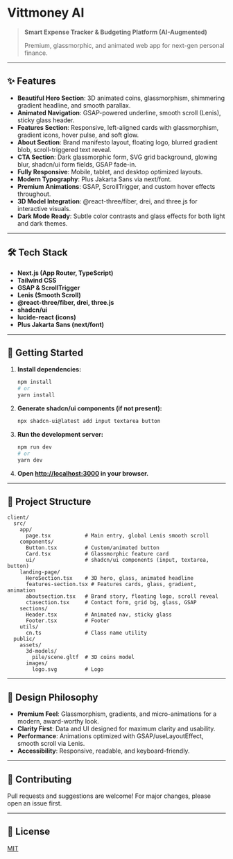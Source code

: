 # Vittmoney AI

> **Smart Expense Tracker & Budgeting Platform (AI-Augmented)**
>
> Premium, glassmorphic, and animated web app for next-gen personal finance.

---

## ✨ Features

- **Beautiful Hero Section**: 3D animated coins, glassmorphism, shimmering gradient headline, and smooth parallax.
- **Animated Navigation**: GSAP-powered underline, smooth scroll (Lenis), sticky glass header.
- **Features Section**: Responsive, left-aligned cards with glassmorphism, gradient icons, hover pulse, and soft glow.
- **About Section**: Brand manifesto layout, floating logo, blurred gradient blob, scroll-triggered text reveal.
- **CTA Section**: Dark glassmorphic form, SVG grid background, glowing blur, shadcn/ui form fields, GSAP fade-in.
- **Fully Responsive**: Mobile, tablet, and desktop optimized layouts.
- **Modern Typography**: Plus Jakarta Sans via next/font.
- **Premium Animations**: GSAP, ScrollTrigger, and custom hover effects throughout.
- **3D Model Integration**: @react-three/fiber, drei, and three.js for interactive visuals.
- **Dark Mode Ready**: Subtle color contrasts and glass effects for both light and dark themes.

---

## 🛠️ Tech Stack

- **Next.js (App Router, TypeScript)**
- **Tailwind CSS**
- **GSAP & ScrollTrigger**
- **Lenis (Smooth Scroll)**
- **@react-three/fiber, drei, three.js**
- **shadcn/ui**
- **lucide-react (icons)**
- **Plus Jakarta Sans (next/font)**

---

## 🚀 Getting Started

1. **Install dependencies:**
   ```bash
   npm install
   # or
   yarn install
   ```
2. **Generate shadcn/ui components (if not present):**
   ```bash
   npx shadcn-ui@latest add input textarea button
   ```
3. **Run the development server:**
   ```bash
   npm run dev
   # or
   yarn dev
   ```
4. **Open [http://localhost:3000](http://localhost:3000) in your browser.**

---

## 📁 Project Structure

```
client/
  src/
    app/
      page.tsx           # Main entry, global Lenis smooth scroll
    components/
      Button.tsx         # Custom/animated button
      Card.tsx           # Glassmorphic feature card
      ui/                # shadcn/ui components (input, textarea, button)
    landing-page/
      HeroSection.tsx    # 3D hero, glass, animated headline
      features-section.tsx # Features cards, glass, gradient, animation
      aboutsection.tsx   # Brand story, floating logo, scroll reveal
      ctasection.tsx     # Contact form, grid bg, glass, GSAP
    sections/
      Header.tsx         # Animated nav, sticky glass
      Footer.tsx         # Footer
    utils/
      cn.ts              # Class name utility
  public/
    assets/
      3d-models/
        pile/scene.gltf  # 3D coins model
      images/
        logo.svg         # Logo
```

---

## 🧠 Design Philosophy

- **Premium Feel**: Glassmorphism, gradients, and micro-animations for a modern, award-worthy look.
- **Clarity First**: Data and UI designed for maximum clarity and usability.
- **Performance**: Animations optimized with GSAP/useLayoutEffect, smooth scroll via Lenis.
- **Accessibility**: Responsive, readable, and keyboard-friendly.

---

## 🤝 Contributing

Pull requests and suggestions are welcome! For major changes, please open an issue first.

---

## 📄 License

[MIT](./LICENSE)
